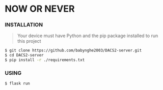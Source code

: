 # NOW OR NEVER

### INSTALLATION 
>Your device must have Python and the pip package installed to run this project
```bash
$ git clone https://github.com/babynghe2003/DACS2-server.git
$ cd DACS2-server
$ pip install -r ./requirements.txt 
```
### USING
```bash
$ flask run
```